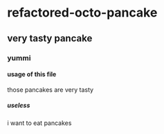 # refactored-octo-pancake

## very tasty pancake

### yummi

#### usage of this file

those pancakes are very tasty

##### useless

i want to eat pancakes